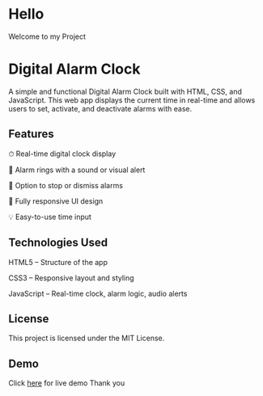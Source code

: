 # Hello
Welcome to my Project

# Digital Alarm Clock
A simple and functional Digital Alarm Clock built with HTML, CSS, and JavaScript. This web app displays the current time in real-time and allows users to set, activate, and deactivate alarms with ease.

## Features
⏱ Real-time digital clock display

🔔 Alarm rings with a sound or visual alert

🛑 Option to stop or dismiss alarms

📱 Fully responsive UI design

💡 Easy-to-use time input

## Technologies Used
HTML5 – Structure of the app

CSS3 – Responsive layout and styling

JavaScript – Real-time clock, alarm logic, audio alerts

## License
This project is licensed under the MIT License.

## Demo
Click [here](https://rihanbadhon.github.io/digital-alarm-clock/) for live demo
Thank you
